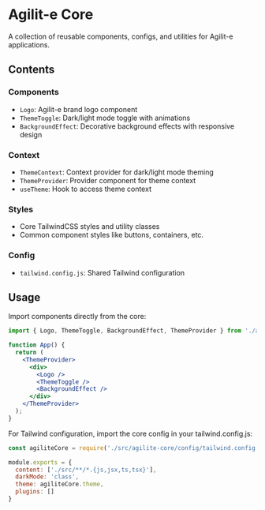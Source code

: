 # Agilit-e Core

A collection of reusable components, configs, and utilities for Agilit-e applications.

## Contents

### Components

- `Logo`: Agilit-e brand logo component
- `ThemeToggle`: Dark/light mode toggle with animations
- `BackgroundEffect`: Decorative background effects with responsive design

### Context

- `ThemeContext`: Context provider for dark/light mode theming
- `ThemeProvider`: Provider component for theme context
- `useTheme`: Hook to access theme context

### Styles

- Core TailwindCSS styles and utility classes
- Common component styles like buttons, containers, etc.

### Config

- `tailwind.config.js`: Shared Tailwind configuration

## Usage

Import components directly from the core:

```jsx
import { Logo, ThemeToggle, BackgroundEffect, ThemeProvider } from './agilite-core';

function App() {
  return (
    <ThemeProvider>
      <div>
        <Logo />
        <ThemeToggle />
        <BackgroundEffect />
      </div>
    </ThemeProvider>
  );
}
```

For Tailwind configuration, import the core config in your tailwind.config.js:

```js
const agiliteCore = require('./src/agilite-core/config/tailwind.config');

module.exports = {
  content: ['./src/**/*.{js,jsx,ts,tsx}'],
  darkMode: 'class',
  theme: agiliteCore.theme,
  plugins: []
} 